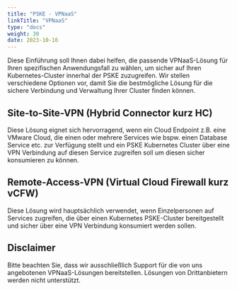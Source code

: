 ```yaml
---
title: "PSKE - VPNaaS"
linkTitle: "VPNaaS"
type: "docs"
weight: 30
date: 2023-10-16
---
```


Diese Einführung soll Ihnen dabei helfen, die passende VPNaaS-Lösung für Ihren spezifischen Anwendungsfall zu wählen, um sicher auf Ihren Kubernetes-Cluster innerhal 
der PSKE zuzugreifen. Wir stellen verschiedene Optionen vor, damit Sie die bestmögliche Lösung für die sichere Verbindung und Verwaltung Ihrer Cluster finden können.

## Site-to-Site-VPN (Hybrid Connector kurz HC)
Diese Lösung eignet sich hervorragend, wenn ein Cloud Endpoint z.B. eine VMware Cloud, die einen oder mehrere Services wie bspw. einen Database Service etc. 
zur Verfügung stellt und ein PSKE Kubernetes Cluster über eine VPN Verbindung auf diesen Service zugreifen soll um diesen sicher konsumieren zu können.

## Remote-Access-VPN (Virtual Cloud Firewall kurz vCFW)
Diese Lösung wird hauptsächlich verwendet, wenn Einzelpersonen auf Services zugreifen, die über einen Kubernetes PSKE-Cluster bereitgestellt und
sicher über eine VPN Verbindung konsumiert werden sollen.

## Disclaimer
Bitte beachten Sie, dass wir ausschließlich Support für die von uns angebotenen VPNaaS-Lösungen bereitstellen. Lösungen von Drittanbietern werden nicht unterstützt.
